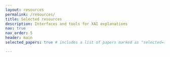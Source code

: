 ```yaml
---
layout: resources
permalink: /resources/
title: Selected resources
description: Interfaces and tools for XAI explanations
nav: true
nav_order: 5
header: main
selected_papers: true # includes a list of papers marked as "selected={true}"

---
```


